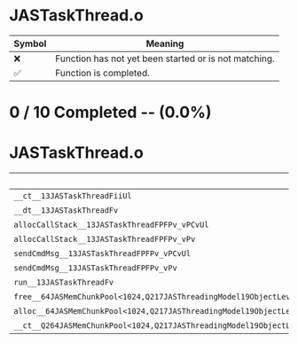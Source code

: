 # JASTaskThread.o
| Symbol | Meaning 
| ------------- | ------------- 
| :x: | Function has not yet been started or is not matching. 
| :white_check_mark: | Function is completed. 


# 0 / 10 Completed -- (0.0%)
# JASTaskThread.o
| Symbol | Decompiled? |
| ------------- | ------------- |
| `__ct__13JASTaskThreadFiiUl` | :x: |
| `__dt__13JASTaskThreadFv` | :x: |
| `allocCallStack__13JASTaskThreadFPFPv_vPCvUl` | :x: |
| `allocCallStack__13JASTaskThreadFPFPv_vPv` | :x: |
| `sendCmdMsg__13JASTaskThreadFPFPv_vPCvUl` | :x: |
| `sendCmdMsg__13JASTaskThreadFPFPv_vPv` | :x: |
| `run__13JASTaskThreadFv` | :x: |
| `free__64JASMemChunkPool<1024,Q217JASThreadingModel19ObjectLevelLockable>FPv` | :x: |
| `alloc__64JASMemChunkPool<1024,Q217JASThreadingModel19ObjectLevelLockable>FUl` | :x: |
| `__ct__Q264JASMemChunkPool<1024,Q217JASThreadingModel19ObjectLevelLockable>11MemoryChunkFPQ264JASMemChunkPool<1024,Q217JASThreadingModel19ObjectLevelLockable>11MemoryChunk` | :x: |
